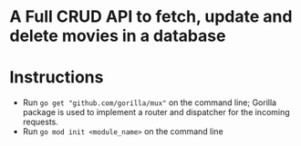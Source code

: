 # A Full CRUD API to fetch, update and delete movies in a database

# Instructions

- Run `go get "github.com/gorilla/mux"` on the command line;
  Gorilla package is used to implement a router and dispatcher for the incoming requests.
- Run `go mod init <module_name>` on the command line
